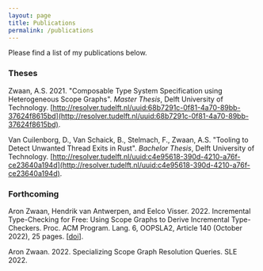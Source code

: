 ```yaml
---
layout: page
title: Publications
permalink: /publications
---
```


Please find a list of my publications below.

### Theses

Zwaan, A.S. 2021. "Composable Type System Specification using Heterogeneous Scope Graphs".
_Master Thesis_, Delft University of Technology.
[http://resolver.tudelft.nl/uuid:68b7291c-0f81-4a70-89bb-37624f8615bd](http://resolver.tudelft.nl/uuid:68b7291c-0f81-4a70-89bb-37624f8615bd).

Van Cuilenborg, D., Van Schaick, B., Stelmach, F., Zwaan, A.S.
"Tooling to Detect Unwanted Thread Exits in Rust".
_Bachelor Thesis_, Delft University of Technology.
[http://resolver.tudelft.nl/uuid:c4e95618-390d-4210-a76f-ce23640a194d](http://resolver.tudelft.nl/uuid:c4e95618-390d-4210-a76f-ce23640a194d).

### Forthcoming

Aron Zwaan, Hendrik van Antwerpen, and Eelco Visser. 2022. Incremental Type-Checking for Free: Using Scope Graphs to Derive Incremental Type-Checkers. Proc. ACM Program. Lang. 6, OOPSLA2, Article 140 (October 2022), 25 pages. [[doi](https://doi.org/10.1145/3563303)].

Aron Zwaan. 2022. Specializing Scope Graph Resolution Queries. SLE 2022.
